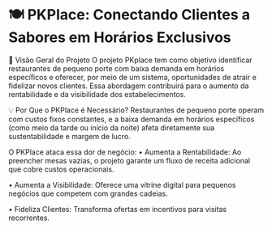 # 🍽️ PKPlace: Conectando Clientes a Sabores em Horários Exclusivos

🌟 Visão Geral do Projeto
 O projeto PKplace tem como objetivo identificar restaurantes de pequeno porte com baixa demanda em horários específicos e oferecer, por meio de um sistema, oportunidades de atrair e fidelizar novos clientes. Essa abordagem contribuirá para o aumento da rentabilidade e da visibilidade dos estabelecimentos.

💡 Por Que o PKPlace é Necessário?
 Restaurantes de pequeno porte operam com custos fixos constantes, e a baixa demanda em horários específicos (como meio da tarde ou início da noite) afeta diretamente sua sustentabilidade e margem de lucro.

O PKPlace ataca essa dor de negócio:
 • Aumenta a Rentabilidade: Ao preencher mesas vazias, o projeto garante um fluxo de receita adicional que cobre custos operacionais.

 • Aumenta a Visibilidade: Oferece uma vitrine digital para pequenos negócios que competem com grandes cadeias.

 • Fideliza Clientes: Transforma ofertas em incentivos para visitas recorrentes.
